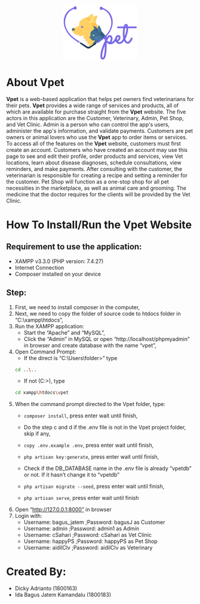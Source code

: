 <p align="center"><a target="_blank"><img src="public/argon/argon/img/brand/VpetLogo.svg" width="200"></a></p>



# About Vpet

**Vpet** is a web-based application that helps pet owners find veterinarians for their pets. **Vpet** provides a wide range of services and products, all of which are available for purchase straight from the **Vpet** website. The five actors in this application are the Customer, Veterinary, Admin, Pet Shop, and Vet Clinic. Admin is a person who can control the app's users, administer the app's information, and validate payments. Customers are pet owners or animal lovers who use the **Vpet** app to order items or services. To access all of the features on the **Vpet** website, customers must first create an account. Customers who have created an account may use this page to see and edit their profile, order products and services, view Vet locations, learn about disease diagnoses, schedule consultations, view reminders, and make payments. After consulting with the customer, the veterinarian is responsible for creating a recipe and setting a reminder for the customer. Pet Shop will function as a one-stop shop for all pet necessities in the marketplace, as well as animal care and grooming. The medicine that the doctor requires for the clients will be provided by the Vet Clinic.


# How To Install/Run the Vpet Website

## Requirement to use the application:
- XAMPP v3.3.0 (PHP version: 7.4.27)
- Internet Connection
- Composer installed on your device

## Step:

1. First, we need to install composer in the computer,
2. Next, we need to copy the folder of source code to htdocs folder in “C:\xampp\htdocs”,
3. Run the XAMPP application:
   - Start the “Apache” and “MySQL”,
   - Click the “Admin” in MySQL or open “http://localhost/phpmyadmin” in browser and create database with the name “vpet”,
4. Open Command Prompt:
   - If the direct is “C:\Users\folder>” type
   ```sh
   cd ..\..
   ```
   - If not (C:\>), type 
   ```sh
   cd xampp\htdocs\vpet
   ```
5. When the command prompt directed to the Vpet folder, type:
   - ```composer install```, press enter wait until finish,
   
   - Do the step c and d if the .env file is not in the Vpet project folder, skip if any,
   
   - ```copy .env.example .env```, press enter wait until finish,
   
   - ```php artisan key:generate```, press enter wait until finish,
   
   - Check if the DB_DATABASE name in the .env file is already “vpetdb” or not. If it hasn’t change it to “vpetdb”
   
   - ```php artisan migrate --seed```, press enter wait until finish,
   
   - ```php artisan serve```, press enter wait until finish
6. Open “http://127.0.0.1:8000” in browser
7. Login with:
   - Username: bagus_jatem	;Password: bagusJ	as Customer
   - Username: admin		;Password: admin1	as Admin
   - Username: cSahari		;Password: cSahari	as Vet Clinic
   - Username: happyPS		;Password: happyPS	as Pet Shop
   - Username: aidilClv		;Password: aidilClv	as Veterinary


# Created By:

- Dicky Adrianto (1800163)
- Ida Bagus Jatem Kamandalu (1800183)
